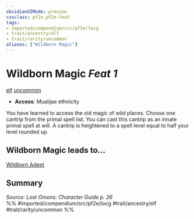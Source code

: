 ```yaml
---
obsidianUIMode: preview
cssclass: pf2e,pf2e-feat
tags:
- imported/compendium/src/pf2e/locg
- trait/ancestry/elf
- trait/rarity/uncommon
aliases: ["Wildborn Magic"]
---
```

# Wildborn Magic  *Feat 1*  
[elf](elf.md)  [uncommon](uncommon.md)  

- **Access**: Mualijae ethnicity

You have learned to access the old magic of wild places. Choose one cantrip from the primal spell list. You can cast this cantrip as an innate primal spell at will. A cantrip is heightened to a spell level equal to half your level rounded up.

## Wildborn Magic leads to...

[Wildborn Adept](wildborn-adept-locg.md)

## Summary

*Source: Lost Omens: Character Guide p. 26*  
%% #imported/compendium/src/pf2e/locg #trait/ancestry/elf #trait/rarity/uncommon %%